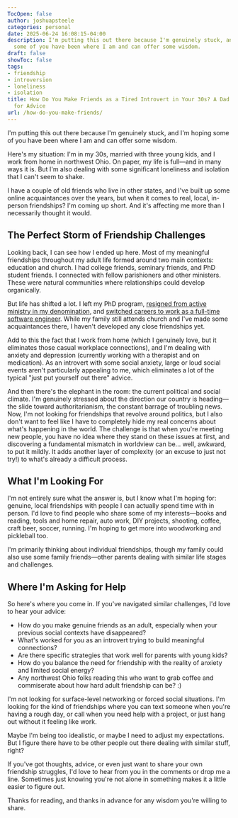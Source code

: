 ```yaml
---
TocOpen: false
author: joshuapsteele
categories: personal
date: 2025-06-24 16:08:15-04:00
description: I'm putting this out there because I'm genuinely stuck, and I'm hoping
  some of you have been where I am and can offer some wisdom.
draft: false
showToc: false
tags:
- friendship
- introversion
- loneliness
- isolation
title: How Do You Make Friends as a Tired Introvert in Your 30s? A Dad's Honest Ask
  for Advice
url: /how-do-you-make-friends/
---
```


I'm putting this out there because I'm genuinely stuck, and I'm hoping some of you have been where I am and can offer some wisdom.

Here's my situation: I'm in my 30s, married with three young kids, and I work from home in northwest Ohio. On paper, my life is full—and in many ways it is. But I'm also dealing with some significant loneliness and isolation that I can't seem to shake.

I have a couple of old friends who live in other states, and I've built up some online acquaintances over the years, but when it comes to real, local, in-person friendships? I'm coming up short. And it's affecting me more than I necessarily thought it would.

## The Perfect Storm of Friendship Challenges

Looking back, I can see how I ended up here. Most of my meaningful friendships throughout my adult life formed around two main contexts: education and church. I had college friends, seminary friends, and PhD student friends. I connected with fellow parishioners and other ministers. These were natural communities where relationships could develop organically.

But life has shifted a lot. I left my PhD program, [resigned from active ministry in my denomination](/im-resigning-from-ordained-ministry-in-the-anglican-church-in-north-america/), and [switched careers to work as a full-time software engineer](/my-coding-bootcamp-journey-how-a-pastor-became-a-programmer/). While my family still attends church and I've made some acquaintances there, I haven't developed any close friendships yet.

Add to this the fact that I work from home (which I genuinely love, but it eliminates those casual workplace connections), and I'm dealing with anxiety and depression (currently working with a therapist and on medication). As an introvert with some social anxiety, large or loud social events aren't particularly appealing to me, which eliminates a lot of the typical "just put yourself out there" advice.

And then there's the elephant in the room: the current political and social climate. I'm genuinely stressed about the direction our country is heading—the slide toward authoritarianism, the constant barrage of troubling news. Now, I'm not looking for friendships that revolve around politics, but I also don't want to feel like I have to completely hide my real concerns about what's happening in the world. The challenge is that when you're meeting new people, you have no idea where they stand on these issues at first, and discovering a fundamental mismatch in worldview can be... well, awkward, to put it mildly. It adds another layer of complexity (or an excuse to just not try!) to what's already a difficult process.

## What I'm Looking For

I'm not entirely sure what the answer is, but I know what I'm hoping for: genuine, local friendships with people I can actually spend time with in person. I'd love to find people who share some of my interests—books and reading, tools and home repair, auto work, DIY projects, shooting, coffee, craft beer, soccer, running. I'm hoping to get more into woodworking and pickleball too.

I'm primarily thinking about individual friendships, though my family could also use some family friends—other parents dealing with similar life stages and challenges.

## Where I'm Asking for Help

So here's where you come in. If you've navigated similar challenges, I'd love to hear your advice:

- How do you make genuine friends as an adult, especially when your previous social contexts have disappeared?
- What's worked for you as an introvert trying to build meaningful connections?
- Are there specific strategies that work well for parents with young kids?
- How do you balance the need for friendship with the reality of anxiety and limited social energy?
- Any northwest Ohio folks reading this who want to grab coffee and commiserate about how hard adult friendship can be? :)

I'm not looking for surface-level networking or forced social situations. I'm looking for the kind of friendships where you can text someone when you're having a rough day, or call when you need help with a project, or just hang out without it feeling like work.

Maybe I'm being too idealistic, or maybe I need to adjust my expectations. But I figure there have to be other people out there dealing with similar stuff, right?

If you've got thoughts, advice, or even just want to share your own friendship struggles, I'd love to hear from you in the comments or drop me a line. Sometimes just knowing you're not alone in something makes it a little easier to figure out.

Thanks for reading, and thanks in advance for any wisdom you're willing to share.